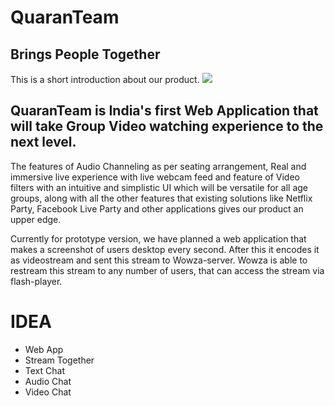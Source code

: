 # QuaranTeam
Brings People Together
---
This is a short introduction about our product.
![](https://github.com/GTron-1729/flask-1/blob/master/finqt%20(2).png)

  QuaranTeam is India's first Web Application that will take Group Video watching experience to the next level.
  ---
  The features of Audio Channeling as per seating arrangement, Real and immersive live experience with live webcam feed
and feature of Video filters with an intuitive and simplistic UI which will be versatile for all age groups, along with all
the other features that existing solutions like Netflix Party, Facebook Live Party and other applications gives our product an upper edge.

Currently for prototype version, we have planned a web application that makes a screenshot of users desktop every second. 
After this it encodes it as videostream and sent this stream to Wowza-server. 
Wowza is able to restream this stream to any number of users, that can access the stream via flash-player.


# IDEA

- Web App
- Stream Together
- Text Chat
- Audio Chat
- Video Chat



